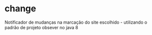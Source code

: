# change
Notificador de mudanças na marcação do site escolhido - utilizando o padrão de projeto obsever no java 8
